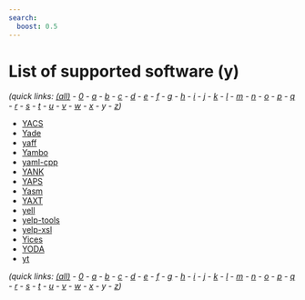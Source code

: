 ```yaml
---
search:
  boost: 0.5
---
```

# List of supported software (y)

*(quick links: [(all)](../index.md) - [0](../0/index.md) - [a](../a/index.md) - [b](../b/index.md) - [c](../c/index.md) - [d](../d/index.md) - [e](../e/index.md) - [f](../f/index.md) - [g](../g/index.md) - [h](../h/index.md) - [i](../i/index.md) - [j](../j/index.md) - [k](../k/index.md) - [l](../l/index.md) - [m](../m/index.md) - [n](../n/index.md) - [o](../o/index.md) - [p](../p/index.md) - [q](../q/index.md) - [r](../r/index.md) - [s](../s/index.md) - [t](../t/index.md) - [u](../u/index.md) - [v](../v/index.md) - [w](../w/index.md) - [x](../x/index.md) - *y* - [z](../z/index.md))*



 * [YACS](YACS.md)
 * [Yade](Yade.md)
 * [yaff](yaff.md)
 * [Yambo](Yambo.md)
 * [yaml-cpp](yaml-cpp.md)
 * [YANK](YANK.md)
 * [YAPS](YAPS.md)
 * [Yasm](Yasm.md)
 * [YAXT](YAXT.md)
 * [yell](yell.md)
 * [yelp-tools](yelp-tools.md)
 * [yelp-xsl](yelp-xsl.md)
 * [Yices](Yices.md)
 * [YODA](YODA.md)
 * [yt](yt.md)


*(quick links: [(all)](../index.md) - [0](../0/index.md) - [a](../a/index.md) - [b](../b/index.md) - [c](../c/index.md) - [d](../d/index.md) - [e](../e/index.md) - [f](../f/index.md) - [g](../g/index.md) - [h](../h/index.md) - [i](../i/index.md) - [j](../j/index.md) - [k](../k/index.md) - [l](../l/index.md) - [m](../m/index.md) - [n](../n/index.md) - [o](../o/index.md) - [p](../p/index.md) - [q](../q/index.md) - [r](../r/index.md) - [s](../s/index.md) - [t](../t/index.md) - [u](../u/index.md) - [v](../v/index.md) - [w](../w/index.md) - [x](../x/index.md) - *y* - [z](../z/index.md))*

